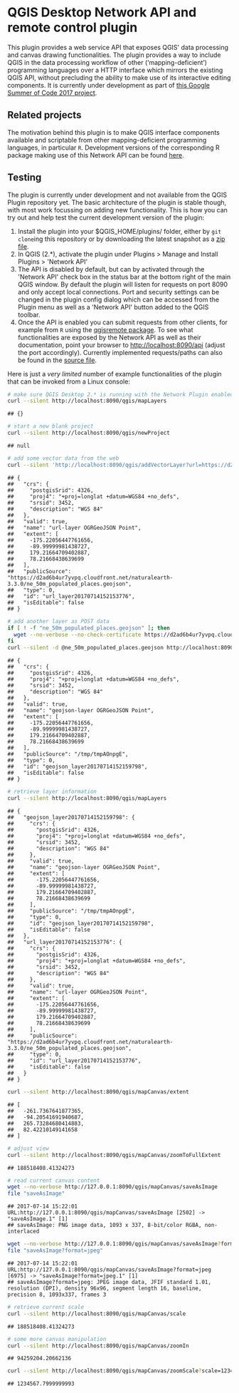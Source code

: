 QGIS Desktop Network API and remote control plugin
==================================================

This plugin provides a web service API that exposes QGIS' data processing and canvas drawing functionalities. The plugin provides a way to include QGIS in the data processing workflow of other (‘mapping-deficient’) programming languages over a HTTP interface which mirrors the existing QGIS API, without precluding the ability to make use of its interactive editing components. It is currently under development as part of [this Google Summer of Code 2017 project](https://summerofcode.withgoogle.com/projects/#5197021490184192).

Related projects
----------------

The motivation behind this plugin is to make QGIS interface components available and scriptable from other mapping-deficient programming languages, in particular `R`. Development versions of the corresponding R package making use of this Network API can be found [here](https://gitlab.com/qgisapi/qgisremote).

Testing
-------

The plugin is currently under development and not available from the QGIS Plugin repository yet. The basic architecture of the plugin is stable though, with most work focussing on adding new functionality. This is how you can try out and help test the current development version of the plugin:

1.  Install the plugin into your $QGIS\_HOME/plugins/ folder, either by `git clone`ing this repository or by downloading the latest snapshot as a [zip file](https://gitlab.com/qgisapi/networkapi/repository/archive.zip?ref=master).
2.  In QGIS (2.\*), activate the plugin under Plugins &gt; Manage and Install Plugins &gt; 'Network API'
3.  The API is disabled by default, but can by activated through the 'Network API' check box in the status bar at the bottom right of the main QGIS window. By default the plugin will listen for requests on port 8090 and only accept local connections. Port and security settings can be changed in the plugin config dialog which can be accessed from the Plugin menu as well as a 'Network API' button added to the QGIS toolbar.
4.  Once the API is enabled you can submit requests from other clients, for example from `R` using the [qgisremote package](https://gitlab.com/qgisapi/qgisremote). To see what functionalities are exposed by the Network API as well as their documentation, point your browser to <http://localhost:8090/api> (adjust the port accordingly). Currently implemented requests/paths can also be found in the [source file](https://gitlab.com/qgisapi/networkapi/blob/master/functions.py).

Here is just a *very limited* number of example functionalities of the plugin that can be invoked from a Linux console:

``` bash
# make sure QGIS Desktop 2.* is running with the Network Plugin enabled, then:
curl --silent http://localhost:8090/qgis/mapLayers
```

    ## {}

``` bash
# start a new blank project
curl --silent http://localhost:8090/qgis/newProject
```

    ## null

``` bash
# add some vector data from the web
curl --silent 'http://localhost:8090/qgis/addVectorLayer?url=https://d2ad6b4ur7yvpq.cloudfront.net/naturalearth-3.3.0/ne_50m_populated_places.geojson&name=url-layer'
```

    ## {
    ##   "crs": {
    ##     "postgisSrid": 4326, 
    ##     "proj4": "+proj=longlat +datum=WGS84 +no_defs", 
    ##     "srsid": 3452, 
    ##     "description": "WGS 84"
    ##   }, 
    ##   "valid": true, 
    ##   "name": "url-layer OGRGeoJSON Point", 
    ##   "extent": [
    ##     -175.22056447761656, 
    ##     -89.99999981438727, 
    ##     179.21664709402887, 
    ##     78.21668438639699
    ##   ], 
    ##   "publicSource": "https://d2ad6b4ur7yvpq.cloudfront.net/naturalearth-3.3.0/ne_50m_populated_places.geojson", 
    ##   "type": 0, 
    ##   "id": "url_layer20170714152153776", 
    ##   "isEditable": false
    ## }

``` bash
# add another layer as POST data
if [ ! -f "ne_50m_populated_places.geojson" ]; then
  wget --no-verbose --no-check-certificate https://d2ad6b4ur7yvpq.cloudfront.net/naturalearth-3.3.0/ne_50m_populated_places.geojson
fi
curl --silent -d @ne_50m_populated_places.geojson http://localhost:8090/qgis/addVectorLayer?name=geojson-layer
```

    ## {
    ##   "crs": {
    ##     "postgisSrid": 4326, 
    ##     "proj4": "+proj=longlat +datum=WGS84 +no_defs", 
    ##     "srsid": 3452, 
    ##     "description": "WGS 84"
    ##   }, 
    ##   "valid": true, 
    ##   "name": "geojson-layer OGRGeoJSON Point", 
    ##   "extent": [
    ##     -175.22056447761656, 
    ##     -89.99999981438727, 
    ##     179.21664709402887, 
    ##     78.21668438639699
    ##   ], 
    ##   "publicSource": "/tmp/tmpAOnpgE", 
    ##   "type": 0, 
    ##   "id": "geojson_layer20170714152159798", 
    ##   "isEditable": false
    ## }

``` bash
# retrieve layer information
curl --silent http://localhost:8090/qgis/mapLayers
```

    ## {
    ##   "geojson_layer20170714152159798": {
    ##     "crs": {
    ##       "postgisSrid": 4326, 
    ##       "proj4": "+proj=longlat +datum=WGS84 +no_defs", 
    ##       "srsid": 3452, 
    ##       "description": "WGS 84"
    ##     }, 
    ##     "valid": true, 
    ##     "name": "geojson-layer OGRGeoJSON Point", 
    ##     "extent": [
    ##       -175.22056447761656, 
    ##       -89.99999981438727, 
    ##       179.21664709402887, 
    ##       78.21668438639699
    ##     ], 
    ##     "publicSource": "/tmp/tmpAOnpgE", 
    ##     "type": 0, 
    ##     "id": "geojson_layer20170714152159798", 
    ##     "isEditable": false
    ##   }, 
    ##   "url_layer20170714152153776": {
    ##     "crs": {
    ##       "postgisSrid": 4326, 
    ##       "proj4": "+proj=longlat +datum=WGS84 +no_defs", 
    ##       "srsid": 3452, 
    ##       "description": "WGS 84"
    ##     }, 
    ##     "valid": true, 
    ##     "name": "url-layer OGRGeoJSON Point", 
    ##     "extent": [
    ##       -175.22056447761656, 
    ##       -89.99999981438727, 
    ##       179.21664709402887, 
    ##       78.21668438639699
    ##     ], 
    ##     "publicSource": "https://d2ad6b4ur7yvpq.cloudfront.net/naturalearth-3.3.0/ne_50m_populated_places.geojson", 
    ##     "type": 0, 
    ##     "id": "url_layer20170714152153776", 
    ##     "isEditable": false
    ##   }
    ## }

``` bash
curl --silent http://localhost:8090/qgis/mapCanvas/extent
```

    ## [
    ##   -261.7367641877365, 
    ##   -94.20541691940687, 
    ##   265.73284680414883, 
    ##   82.42210149141658
    ## ]

``` bash
# adjust view
curl --silent http://localhost:8090/qgis/mapCanvas/zoomToFullExtent
```

    ## 188518408.41324273

``` bash
# read current canvas content
wget --no-verbose http://127.0.0.1:8090/qgis/mapCanvas/saveAsImage
file "saveAsImage"
```

    ## 2017-07-14 15:22:01 URL:http://127.0.0.1:8090/qgis/mapCanvas/saveAsImage [2502] -> "saveAsImage.1" [1]
    ## saveAsImage: PNG image data, 1093 x 337, 8-bit/color RGBA, non-interlaced

``` bash
wget --no-verbose http://127.0.0.1:8090/qgis/mapCanvas/saveAsImage?format=jpeg
file "saveAsImage?format=jpeg"
```

    ## 2017-07-14 15:22:01 URL:http://127.0.0.1:8090/qgis/mapCanvas/saveAsImage?format=jpeg [6975] -> "saveAsImage?format=jpeg.1" [1]
    ## saveAsImage?format=jpeg: JPEG image data, JFIF standard 1.01, resolution (DPI), density 96x96, segment length 16, baseline, precision 8, 1093x337, frames 3

``` bash
# retrieve current scale
curl --silent http://localhost:8090/qgis/mapCanvas/scale
```

    ## 188518408.41324273

``` bash
# some more canvas manipulation
curl --silent http://localhost:8090/qgis/mapCanvas/zoomIn
```

    ## 94259204.20662136

``` bash
curl --silent http://localhost:8090/qgis/mapCanvas/zoomScale?scale=1234567.8
```

    ## 1234567.7999999993

